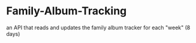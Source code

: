 # Family-Album-Tracking
an API that reads and updates the family album tracker for each "week" (8 days)
